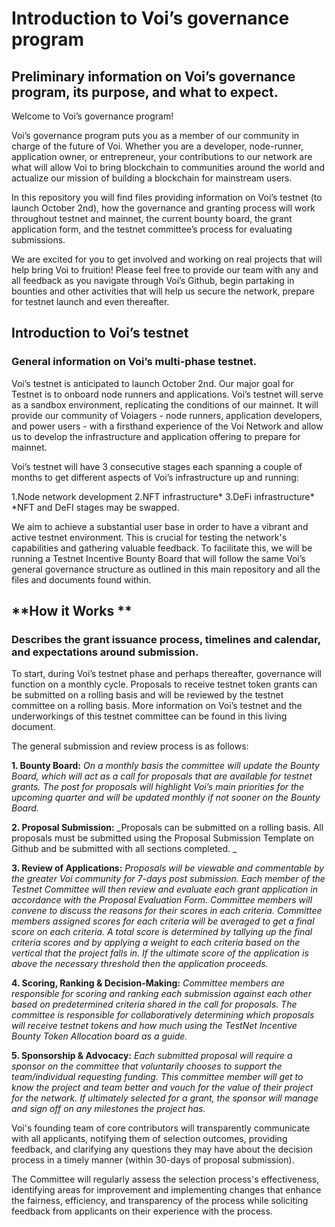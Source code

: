 # **Introduction to Voi’s governance program**
## **Preliminary information on Voi’s governance program, its purpose, and what to expect.**

Welcome to Voi’s governance program!

Voi’s governance program puts you as a member of our community in charge of the future of Voi. Whether you are a developer, node-runner, application owner, or entrepreneur, your contributions to our network are what will allow Voi to bring blockchain to communities around the world and actualize our mission of building a blockchain for mainstream users.

In this repository you will find files providing information on Voi’s testnet (to launch October 2nd), how the governance and granting process will work throughout testnet and mainnet, the current bounty board, the grant application form, and the testnet committee’s process for evaluating submissions. 

We are excited for you to get involved and working on real projects that will help bring Voi to fruition! Please feel free to provide our team with any and all feedback as you navigate through Voi’s Github, begin partaking in bounties and other activities that will help us secure the network, prepare for testnet launch and even thereafter.  

## **Introduction to Voi’s testnet**  
### **General information on Voi’s multi-phase testnet.**
Voi’s testnet is anticipated to launch October 2nd. Our major goal for Testnet is to onboard node runners and applications. Voi’s testnet will serve as a sandbox environment, replicating the conditions of our mainnet. It will provide our community of Voiagers - node runners, application developers, and power users - with a firsthand experience of the Voi Network and allow us to develop the infrastructure and application offering to prepare for mainnet. 

Voi’s testnet will have 3 consecutive stages each spanning a couple of months to get different aspects of Voi’s infrastructure up and running: 

1.Node network development
2.NFT infrastructure*
3.DeFi infrastructure*
*NFT and DeFI stages may be swapped. 

We aim to achieve a substantial user base in order to have a vibrant and active testnet environment. This is crucial for testing the network's capabilities and gathering valuable feedback. To facilitate this, we will be running a Testnet Incentive Bounty Board that will follow the same Voi’s general governance structure as outlined in this main repository and all the files and documents found within. 

## **How it Works **
### **Describes the grant issuance process, timelines and calendar, and expectations around submission.** 

To start, during Voi’s testnet phase and perhaps thereafter, governance will function on a monthly cycle. Proposals to receive testnet token grants can be submitted on a rolling basis and will be reviewed by the testnet committee on a rolling basis. More information on Voi’s testnet and the underworkings of this testnet committee can be found in this living document. 

The general submission and review process is as follows: 

**1. Bounty Board:** _On a monthly basis the committee will update the Bounty Board, which will act as a call for proposals that are available for testnet grants. The post for proposals will highlight Voi’s main priorities for the upcoming quarter and will be updated monthly if not sooner on the Bounty Board._

**2. Proposal Submission:** _Proposals can be submitted on a rolling basis. All proposals must be submitted using the Proposal Submission Template on Github and be submitted with all sections completed. _

**3. Review of Applications:** _Proposals will be viewable and commentable by the greater Voi community for 7-days post submission. Each member of the Testnet Committee will then review and evaluate each grant application in accordance with the Proposal Evaluation Form. Committee members will convene to discuss the reasons for their scores in each criteria. Committee members assigned scores for each criteria will be averaged to get a final score on each criteria. A total score is determined by tallying up the final criteria scores and by applying a weight to each criteria based on the vertical that the project falls in. If the ultimate score of the application is above the necessary threshold then the application proceeds._

**4. Scoring, Ranking & Decision-Making:** _Committee members are responsible for scoring and ranking each submission against each other based on predetermined criteria shared in the call for proposals. The committee is responsible for collaboratively determining which proposals will receive testnet tokens and how much using the TestNet Incentive Bounty Token Allocation board as a guide._

**5. Sponsorship & Advocacy:** _Each submitted proposal will require a sponsor on the committee that voluntarily chooses to support the team/individual requesting funding. This committee member will get to know the project and team better and vouch for the value of their project for the network. If ultimately selected for a grant, the sponsor will manage and sign off on any milestones the project has._ 

Voi's founding team of core contributors will transparently communicate with all applicants, notifying them of selection outcomes, providing feedback, and clarifying any questions they may have about the decision process in a timely manner (within 30-days of proposal submission). 

The Committee will regularly assess the selection process's effectiveness, identifying areas for improvement and implementing changes that enhance the fairness, efficiency, and transparency of the process while soliciting feedback from applicants on their experience with the process.
